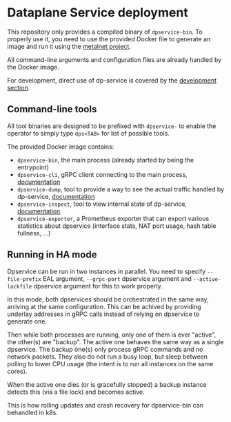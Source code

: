 # Dataplane Service deployment
This repository only provides a compiled binary of `dpservice-bin`. To properly use it, you need to use the provided Docker file to generate an image and run it using the [metalnet project](https://github.com/ironcore-dev/metalnet).

All command-line arguments and configuration files are already handled by the Docker image.

For development, direct use of dp-service is covered by the [development section](../development/).

## Command-line tools
All tool binaries are designed to be prefixed with `dpservice-` to enable the operator to simply type `dps<TAB>` for list of possible tools.

The provided Docker image contains:
 - `dpservice-bin`, the main process (already started by being the entrypoint)
 - `dpservice-cli`, gRPC client connecting to the main process, [documentation](../../cli/dpservice-cli/docs/)
 - `dpservice-dump`, tool to provide a way to see the actual traffic handled by dp-service, [documentation](dpservice-dump.md)
 - `dpservice-inspect`, tool to view internal state of dp-service, [documentation](dpservice-inspect.md)
 - `dpservice-exporter`, a Prometheus exporter that can export various statistics about dpservice (interface stats, NAT port usage, hash table fullness, ...)


## Running in HA mode
Dpservice can be run in two instances in parallel. You need to specify `--file-prefix` EAL argument, `--grpc-port` dpservice argument and `--active-lockfile` dpservice argument for this to work properly.

In this mode, both dpservices should be orchestrated in the same way, arriving at the same configuration. This can be achived by providing underlay addresses in gRPC calls instead of relying on dpservice to generate one.

Then while both processes are running, only one of them is ever "active", the other(s) are "backup". The active one behaves the same way as a single dpservice. The backup one(s) only process gRPC commands and no network packets. They also do not run a busy loop, but sleep between polling to lower CPU usage (the intent is to run all instances on the same cores).

When the active one dies (or is gracefully stopped) a backup instance detects this (via a file lock) and becomes active.

This is how rolling updates and crash recovery for dpservice-bin can behandled in k8s.
